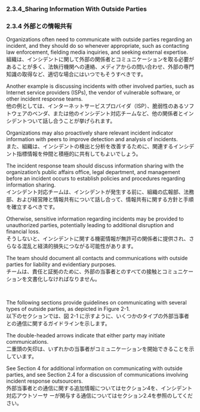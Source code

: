 ### 2.3.4_Sharing Information With Outside Parties 
### 2.3.4 外部との情報共有

Organizations often need to communicate with outside parties regarding an incident, and they should do so whenever appropriate, such as contacting law enforcement, fielding media inquiries, and seeking external expertise.  
組織は、インシデントに関して外部の関係者とコミュニケーションを取る必要があることが多く、法執行機関への連絡、メディアからの問い合わせ、外部の専門知識の取得など、適切な場合にはいつでもそうすべきです。  

Another example is discussing incidents with other involved parties, such as Internet service providers (ISPs), the vendor of vulnerable software, or other incident response teams.  
他の例としては、インターネットサービスプロバイダ（ISP）、脆弱性のあるソフトウェアのベンダ、または他のインシデント対応チームなど、他の関係者とインシデントついて話し合うことが挙げられます。  

Organizations may also proactively share relevant incident indicator information with peers to improve detection and analysis of incidents.  
また、組織は、インシデントの検出と分析を改善するために、関連するインシデント指標情報を仲間と積極的に共有してもよいでしょう。  

The incident response team should discuss information sharing with the organization’s public affairs office, legal department, and management before an incident occurs to establish policies and procedures regarding information sharing.  
インシデント対応チームは、インシデントが発生する前に、組織の広報部、法務部、および経営陣と情報共有について話し合って、情報共有に関する方針と手順を確立するべきです。   

Otherwise, sensitive information regarding incidents may be provided to unauthorized parties, potentially leading to additional disruption and financial loss.  
そうしないと、インシデントに関する機密情報が無許可の関係者に提供され、さらなる混乱と経済的損失につながる可能性があります。  

The team should document all contacts and communications with outside parties for liability and evidentiary purposes.  
チームは、責任と証拠のために、外部の当事者とのすべての接触とコミュニケーションを文書化しなければなりません。  

<br/>


The following sections provide guidelines on communicating with several types of outside parties, as depicted in Figure 2-1.  
以下のセクションでは、図 2-1 に示すように、いくつかのタイプの外部当事者との通信に関するガイドラインを示します。  

The double-headed arrows indicate that either party may initiate communications.  
二重頭の矢印は、いずれかの当事者がコミュニケーションを開始できることを示しています。  

See Section 4 for additional information on communicating with outside parties, and see Section 2.4 for a discussion of communications involving incident response outsourcers.  
外部当事者との通信に関する追加情報についてはセクション4を、インシデント対応アウトソーサ ーが関与する通信についてはセクション2.4を参照のしてください。
